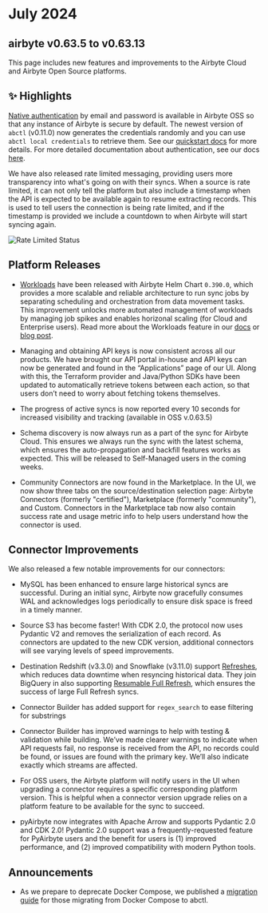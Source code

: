 # July 2024

## airbyte v0.63.5 to v0.63.13

This page includes new features and improvements to the Airbyte Cloud and Airbyte Open Source platforms.

## ✨ Highlights

[Native authentication](https://github.com/airbytehq/airbyte/issues/41634) by email and password is available in Airbyte OSS so that any instance of Airbyte is secure by default. The newest version of `abctl` (v0.11.0) now generates the credentials randomly and you can use `abctl local credentials` to retrieve them. See our [quickstart docs](using-airbyte/getting-started/oss-quickstart#2-run-airbyte) for more details. For more detailed documentation about authentication, see our docs [here](/deploying-airbyte/configurations/authentication).

We have also released rate limited messaging, providing users more transparency into what's going on with their syncs. When a source is rate limited, it can not only tell the platform but also include a timestamp when the API is expected to be available again to resume extracting records. This is used to tell users the connection is being rate limited, and if the timestamp is provided we include a countdown to when Airbyte will start syncing again.

![Rate Limited Status](./assets/rate_limited.png)


## Platform Releases

- [Workloads](https://github.com/airbytehq/airbyte/discussions/42947) have been released with Airbyte Helm Chart `0.390.0`, which provides a more scalable and reliable architecture to run sync jobs by separating scheduling and orchestration from data movement tasks. This improvement unlocks more automated management of workloads by managing job spikes and enables horizonal scaling (for Cloud and Enterprise users). Read more about the Workloads feature in our [docs](understanding-airbyte/jobs#workloads) or [blog post](https://airbyte.com/blog/introducing-workloads-how-airbyte-1-0-orchestrates-data-movement-jobs).
  
- Managing and obtaining API keys is now consistent across all our products. We have brought our API portal in-house and API keys can now be generated and found in the “Applications” page of our UI. Along with this, the Terraform provider and Java/Python SDKs have been updated to automatically retrieve tokens between each action, so that users don’t need to worry about fetching tokens themselves.

- The progress of active syncs is now reported every 10 seconds for increased visibility and tracking (available in OSS v.0.63.5)

- Schema discovery is now always run as a part of the sync for Airbyte Cloud. This ensures we always run the sync with the latest schema, which ensures the auto-propagation and backfill features works as expected. This will be released to Self-Managed users in the coming weeks.

- Community Connectors are now found in the Marketplace. In the UI, we now show three tabs on the source/destination selection page: Airbyte Connectors (formerly "certified"), Marketplace (formerly "community"), and Custom. Connectors in the Marketplace tab now also contain success rate and usage metric info to help users understand how the connector is used. 


## Connector Improvements

We also released a few notable improvements for our connectors:

- MySQL has been enhanced to ensure large historical syncs are successful. During an initial sync, Airbyte now gracefully consumes WAL and acknowledges logs periodically to ensure disk space is freed in a timely manner.

- Source S3 has become faster! With CDK 2.0, the protocol now uses Pydantic V2 and removes the serialization of each record. As connectors are updated to the new CDK version, additional connectors will see varying levels of speed improvements. 

- Destination Redshift (v3.3.0) and Snowflake (v3.11.0) support [Refreshes](operator-guides/refreshes), which reduces data downtime when resyncing historical data. They join BigQuery in also supporting [Resumable Full Refresh](https://airbyte.com/blog/resumable-full-refresh-building-resilient-systems-for-syncing-data), which ensures the success of large Full Refresh syncs.

- Connector Builder has added support for `regex_search` to ease filtering for substrings

- Connector Builder has improved warnings to help with testing & validation while building. We’ve made clearer warnings to indicate when API requests fail, no response is received from the API, no records could be found, or issues are found with the primary key. We’ll also indicate exactly which streams are affected.

- For OSS users, the Airbyte platform will notify users in the UI when upgrading a connector requires a specific corresponding platform version. This is helpful when a connector version upgrade relies on a platform feature to be available for the sync to succeed.

- pyAirbyte now integrates with Apache Arrow and supports Pydantic 2.0 and CDK 2.0! Pydantic 2.0 support was a frequently-requested feature for PyAirbyte users and the benefit for users is (1) improved performance, and (2) improved compatibility with modern Python tools.


## Announcements


- As we prepare to deprecate Docker Compose, we published a [migration guide](using-airbyte/getting-started/oss-quickstart#migrating-from-docker-compose-optional) for those migrating from Docker Compose to abctl.
